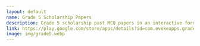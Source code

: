 ```yaml
---
layout: default
name: Grade 5 Scholarship Papers
description: Grade 5 scholarship past MCQ papers in an interactive form
link: https://play.google.com/store/apps/details?id=com.evokeapps.grade_5
image: img/grade5.webp
---
```

